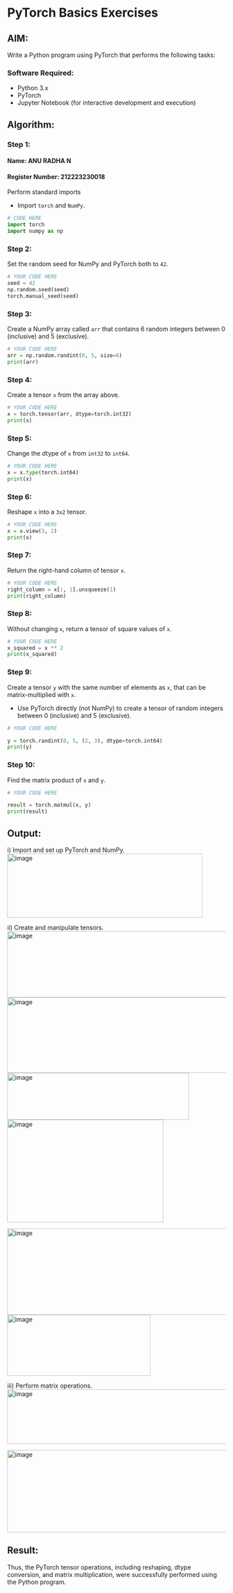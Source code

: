 # PyTorch Basics Exercises

## AIM:
Write a Python program using PyTorch that performs the following tasks:

### Software Required:
- Python 3.x
- PyTorch
- Jupyter Notebook (for interactive development and execution)

## Algorithm:


### Step 1:

#### Name: ANU RADHA N
#### Register Number: 212223230018

Perform standard imports
- Import `torch` and `NumPy`.

```python
# CODE HERE
import torch
import numpy as np
```

### Step 2:
Set the random seed for NumPy and PyTorch both to `42`.

```python
# YOUR CODE HERE
seed = 42
np.random.seed(seed)
torch.manual_seed(seed)
```

### Step 3:
Create a NumPy array called `arr` that contains 6 random integers between 0 (inclusive) and 5 (exclusive).

```python
# YOUR CODE HERE
arr = np.random.randint(0, 5, size=6)
print(arr)
```

### Step 4:
Create a tensor `x` from the array above.

```python
# YOUR CODE HERE
x = torch.tensor(arr, dtype=torch.int32)
print(x)
```

### Step 5:
Change the dtype of `x` from `int32` to `int64`.

```python
# YOUR CODE HERE
x = x.type(torch.int64)
print(x)
```

### Step 6:
Reshape `x` into a `3x2` tensor.

```python
# YOUR CODE HERE
x = x.view(3, 2)
print(x)
```

### Step 7:
Return the right-hand column of tensor `x`.

```python
# YOUR CODE HERE
right_column = x[:, 1].unsqueeze(1) 
print(right_column)
```

### Step 8:
Without changing `x`, return a tensor of square values of `x`.

```python
# YOUR CODE HERE
x_squared = x ** 2
print(x_squared)
```

### Step 9:
Create a tensor `y` with the same number of elements as `x`, that can be matrix-multiplied with `x`.
- Use PyTorch directly (not NumPy) to create a tensor of random integers between 0 (inclusive) and 5 (exclusive).

```python
# YOUR CODE HERE

y = torch.randint(0, 5, (2, 3), dtype=torch.int64)
print(y)
```

### Step 10:
Find the matrix product of `x` and `y`.

```python
# YOUR CODE HERE

result = torch.matmul(x, y)
print(result)
```

## Output:
i) Import and set up PyTorch and NumPy.
<img width="450" height="148" alt="image" src="https://github.com/user-attachments/assets/06d306dd-0679-4d0a-81c6-650a41040161" />


ii) Create and manipulate tensors.
<img width="1180" height="153" alt="image" src="https://github.com/user-attachments/assets/590a9a31-36fc-4f88-b1bd-e0474ed371fd" />
<img width="835" height="174" alt="image" src="https://github.com/user-attachments/assets/2e4f9ebc-4d98-4f40-b0dc-760f392ea7b6" />
<img width="419" height="108" alt="image" src="https://github.com/user-attachments/assets/1300e55b-adc4-4434-ad3c-982fb338e243" />
<img width="360" height="237" alt="image" src="https://github.com/user-attachments/assets/99e5f941-8fb9-4e17-a0be-a46555cebeed" />

<img width="523" height="199" alt="image" src="https://github.com/user-attachments/assets/6d5e32d5-77e7-44e4-9774-e775ea0b4939" />
<img width="330" height="141" alt="image" src="https://github.com/user-attachments/assets/dccc6038-61bb-41c7-989a-870478d45ce9" />

iii) Perform matrix operations.
<img width="556" height="126" alt="image" src="https://github.com/user-attachments/assets/88580d3f-b01d-4da2-aa71-6e0dbb7f90f0" />

<img width="577" height="190" alt="image" src="https://github.com/user-attachments/assets/2e74c100-9b00-46b3-aaba-9b19eaaedb81" />


## Result:
Thus, the PyTorch tensor operations, including reshaping, dtype conversion, and matrix multiplication, were successfully performed using the Python program.
